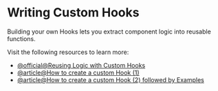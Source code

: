 # Writing Custom Hooks

Building your own Hooks lets you extract component logic into reusable functions.

Visit the following resources to learn more:

- [@official@Reusing Logic with Custom Hooks](https://react.dev/learn/reusing-logic-with-custom-hooks)
- [@article@How to create a custom Hook (1)](https://www.freecodecamp.org/news/how-to-create-react-hooks/)
- [@article@How to create a custom Hook (2) followed by Examples](https://www.robinwieruch.de/react-custom-hook/)
